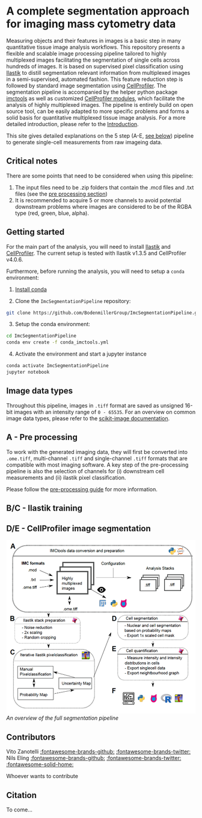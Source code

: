 # A complete segmentation approach for imaging mass cytometry data

Measuring objects and their features in images is a basic step in many quantitative tissue image analysis workflows. 
This repository presents a flexible and scalable image processing pipeline tailored to highly multiplexed images facilitating the segmentation of single cells across hundreds of images. 
It is based on supervised pixel classification using [Ilastik](https://www.ilastik.org/) to distill segmentation relevant information from multiplexed images in a semi-supervised, automated fashion. 
This feature reduction step is followed by standard image segmentation using [CellProfiler](https://cellprofiler.org/).
The segmentation pipeline is accompanied by the helper python package [imctools](https://github.com/BodenmillerGroup/imctools) as well as customized [CellProfiler modules](https://github.com/BodenmillerGroup/ImcPluginsCP), which facilitate the analysis of highly multiplexed images. 
The pipeline is entirely build on open source tool, can be easily adapted to more specific problems and forms a solid basis for quantitative multiplexed tissue image analysis.
For a more detailed introduction, please refer to the [Introduction](intro.md).

This site gives detailed explanations on the 5 step (A-E, [see below](#overview)) pipeline to generate single-cell measurements from raw imageing data. 

## Critical notes

There are some points that need to be considered when using this pipeline:

1. The input files need to be .zip folders that contain the .mcd files and .txt files (see the [pre processing section](prepro.md))
2. It is recommended to acquire 5 or more channels to avoid potential downstream problems where images are considered to be of the RGBA type (red, green, blue, alpha).

## Getting started

For the main part of the analysis, you will need to install [Ilastik](https://www.ilastik.org/download.html) and [CellProfiler](https://cellprofiler.org/releases).
The current setup is tested with Ilastik v1.3.5 and CellProfiler v4.0.6.

Furthermore, before running the analysis, you will need to setup a `conda` environment:

1. [Install conda](https://docs.conda.io/projects/conda/en/latest/user-guide/install/)

2. Clone the `ImcSegmentationPipeline` repository: 

```bash
git clone https://github.com/BodenmillerGroup/ImcSegmentationPipeline.git
```

3. Setup the conda environment: 

```bash
cd ImcSegmentationPipeline
conda env create -f conda_imctools.yml
```

4. Activate the environment and start a jupyter instance

```bash
conda activate ImcSegmentationPipeline
jupyter notebook
```

## Image data types

Throughout this pipeline, images in `.tiff` format are saved as unsigned 16-bit images with an intensity range of `0 - 65535`. For an overview on common image data types, please refer to the [scikit-image documentation](https://scikit-image.org/docs/dev/user_guide/data_types.html). 

## A - Pre processing

To work with the generated imaging data, they will first be converted into `.ome.tiff`, multi-channel `.tiff` and single-channel `.tiff` formats that are compatible with most imaging software.
A key step of the pre-processing pipeline is also the selection of channels for (i) downstream cell measurements and (ii) ilastik pixel classification.

Please follow the [pre-processing guide](prepro.md) for more information. 

## B/C - Ilastik training

## D/E - CellProfiler image segmentation

![full_pipeline](img/Full_pipeline.png)
*<a name="overview">An overview of the full segmentation pipeline</a>*

## Contributors

Vito Zanotelli [:fontawesome-brands-github:](https://github.com/votti) [:fontawesome-brands-twitter:](https://twitter.com/ZanotelliVRT)
Nils Eling [:fontawesome-brands-github:](https://github.com/nilseling) [:fontawesome-brands-twitter:](https://twitter.com/NilsEling) [:fontawesome-solid-home:](https://nilseling.github.io/)

Whoever wants to contribute

## Citation

To come...
